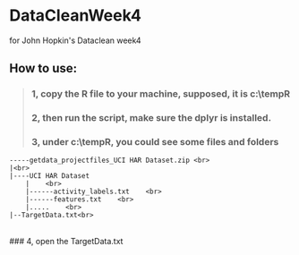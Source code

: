 # DataCleanWeek4
for John Hopkin's Dataclean week4

## How to use:
> ### 1, copy the R file to your machine, supposed, it is c:\tempR
> ### 2, then run the script, make sure the dplyr is installed. 
> ### 3, under c:\tempR, you could see some files and folders
    -----getdata_projectfiles_UCI HAR Dataset.zip <br>
    |<br>
    |----UCI HAR Dataset    
        |    <br>
        |------activity_labels.txt    <br>
        |------features.txt    <br>
        |.....    <br>
    |--TargetData.txt<br>
<br>
### 4, open the TargetData.txt
